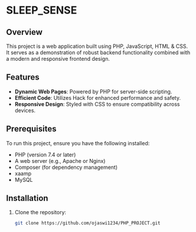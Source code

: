 # SLEEP_SENSE

## Overview
This project is a web application built using PHP, JavaScript, HTML & CSS. It serves as a demonstration of robust backend functionality combined with a modern and responsive frontend design.

## Features
- **Dynamic Web Pages**: Powered by PHP for server-side scripting.
- **Efficient Code**: Utilizes Hack for enhanced performance and safety.
- **Responsive Design**: Styled with CSS to ensure compatibility across devices.

## Prerequisites
To run this project, ensure you have the following installed:
- PHP (version 7.4 or later)
- A web server (e.g., Apache or Nginx)
- Composer (for dependency management)
- xaamp
- MySQL

## Installation
1. Clone the repository:
   ```bash
   git clone https://github.com/ojaswi1234/PHP_PROJECT.git
